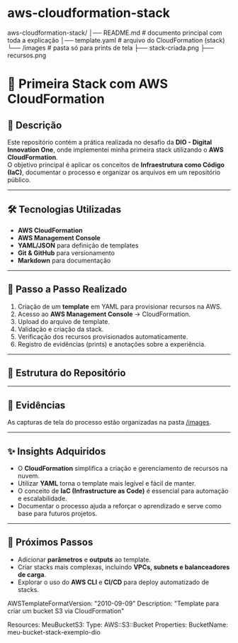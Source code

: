 # aws-cloudformation-stack
aws-cloudformation-stack/
│── README.md          # documento principal com toda a explicação
│── template.yaml      # arquivo do CloudFormation (stack)
└── /images            # pasta só para prints de tela
    ├── stack-criada.png
    ├── recursos.png

# 🚀 Primeira Stack com AWS CloudFormation

## 📌 Descrição
Este repositório contém a prática realizada no desafio da **DIO - Digital Innovation One**, onde implementei minha primeira stack utilizando o **AWS CloudFormation**.  
O objetivo principal é aplicar os conceitos de **Infraestrutura como Código (IaC)**, documentar o processo e organizar os arquivos em um repositório público.

---

## 🛠️ Tecnologias Utilizadas
- **AWS CloudFormation**
- **AWS Management Console**
- **YAML/JSON** para definição de templates
- **Git & GitHub** para versionamento
- **Markdown** para documentação

---

## 📖 Passo a Passo Realizado

1. Criação de um **template** em YAML para provisionar recursos na AWS.  
2. Acesso ao **AWS Management Console** → CloudFormation.  
3. Upload do arquivo de template.  
4. Validação e criação da stack.  
5. Verificação dos recursos provisionados automaticamente.  
6. Registro de evidências (prints) e anotações sobre a experiência.

---

## 📂 Estrutura do Repositório


---

## 📸 Evidências
As capturas de tela do processo estão organizadas na pasta [/images](./images).  

---

## ✨ Insights Adquiridos
- O **CloudFormation** simplifica a criação e gerenciamento de recursos na nuvem.  
- Utilizar **YAML** torna o template mais legível e fácil de manter.  
- O conceito de **IaC (Infrastructure as Code)** é essencial para automação e escalabilidade.  
- Documentar o processo ajuda a reforçar o aprendizado e serve como base para futuros projetos.  

---

## 📌 Próximos Passos
- Adicionar **parâmetros** e **outputs** ao template.  
- Criar stacks mais complexas, incluindo **VPCs, subnets e balanceadores de carga**.  
- Explorar o uso do **AWS CLI** e **CI/CD** para deploy automatizado de stacks.  


AWSTemplateFormatVersion: "2010-09-09"
Description: "Template para criar um bucket S3 via CloudFormation"

Resources:
  MeuBucketS3:
    Type: AWS::S3::Bucket
    Properties:
      BucketName: meu-bucket-stack-exemplo-dio


